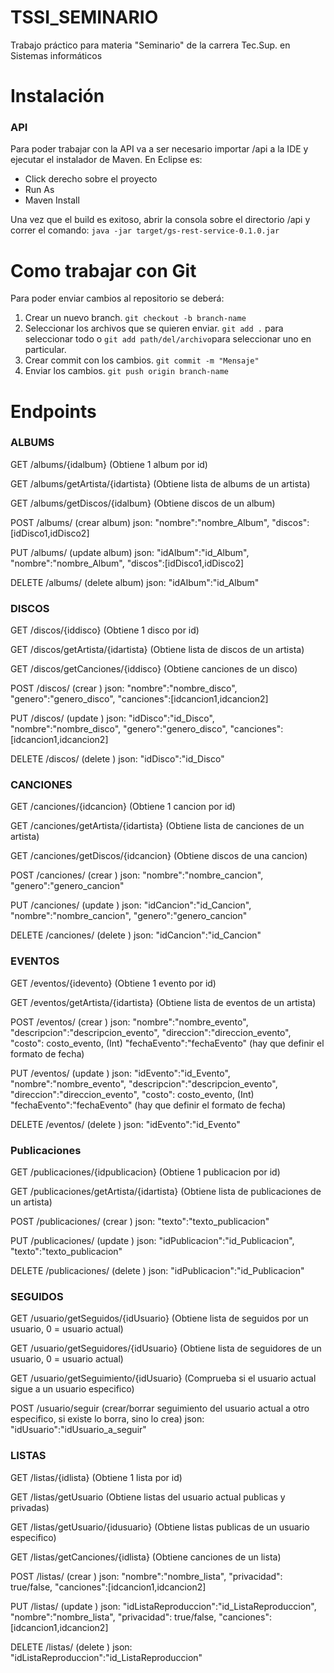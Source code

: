 # TSSI_SEMINARIO
Trabajo práctico para materia "Seminario" de la carrera Tec.Sup. en Sistemas informáticos

# Instalación

### API
Para poder trabajar con la API va a ser necesario importar /api a la IDE y ejecutar el instalador de Maven. En Eclipse es:
* Click derecho sobre el proyecto
* Run As
* Maven Install

Una vez que el build es exitoso, abrir la consola sobre el directorio /api y correr el comando:
	`java -jar target/gs-rest-service-0.1.0.jar`

# Como trabajar con Git
Para poder enviar cambios al repositorio se deberá:
1. Crear un nuevo branch. `git checkout -b branch-name`
2. Seleccionar los archivos que se quieren enviar. `git add .` para seleccionar todo o `git add path/del/archivo`para seleccionar uno en particular.
3. Crear commit con los cambios. `git commit -m "Mensaje"`
4. Enviar los cambios. `git push origin branch-name`

# Endpoints

### ALBUMS

GET /albums/{idalbum} (Obtiene 1 album por id)

GET /albums/getArtista/{idartista} (Obtiene lista de albums de un artista)

GET /albums/getDiscos/{idalbum} (Obtiene discos de un album)

POST /albums/ (crear album)
json:
"nombre":"nombre_Album",
"discos":[idDisco1,idDisco2]

PUT /albums/ (update album)
json:
"idAlbum":"id_Album",
"nombre":"nombre_Album",
"discos":[idDisco1,idDisco2]

DELETE /albums/ (delete album)
json:
"idAlbum":"id_Album"

### DISCOS

GET /discos/{iddisco} (Obtiene 1 disco por id)

GET /discos/getArtista/{idartista} (Obtiene lista de discos de un artista)

GET /discos/getCanciones/{iddisco} (Obtiene canciones de un disco)

POST /discos/ (crear )
json:
"nombre":"nombre_disco",
"genero":"genero_disco",
"canciones":[idcancion1,idcancion2]

PUT /discos/ (update )
json:
"idDisco":"id_Disco",
"nombre":"nombre_disco",
"genero":"genero_disco",
"canciones":[idcancion1,idcancion2]

DELETE /discos/ (delete )
json:
"idDisco":"id_Disco"

### CANCIONES

GET /canciones/{idcancion} (Obtiene 1 cancion por id)

GET /canciones/getArtista/{idartista} (Obtiene lista de canciones de un artista)

GET /canciones/getDiscos/{idcancion} (Obtiene discos de una cancion)

POST /canciones/ (crear )
json:
"nombre":"nombre_cancion",
"genero":"genero_cancion"

PUT /canciones/ (update )
json:
"idCancion":"id_Cancion",
"nombre":"nombre_cancion",
"genero":"genero_cancion"

DELETE /canciones/ (delete )
json:
"idCancion":"id_Cancion"

### EVENTOS

GET /eventos/{idevento} (Obtiene 1 evento por id)

GET /eventos/getArtista/{idartista} (Obtiene lista de eventos de un artista)

POST /eventos/ (crear )
json:
"nombre":"nombre_evento",
"descripcion":"descripcion_evento",
"direccion":"direccion_evento",
"costo": costo_evento,    (Int)
"fechaEvento":"fechaEvento"    (hay que definir el formato de fecha)

PUT /eventos/ (update )
json:
"idEvento":"id_Evento",
"nombre":"nombre_evento",
"descripcion":"descripcion_evento",
"direccion":"direccion_evento",
"costo": costo_evento,    (Int)
"fechaEvento":"fechaEvento"    (hay que definir el formato de fecha)

DELETE /eventos/ (delete )
json:
"idEvento":"id_Evento"

### Publicaciones

GET /publicaciones/{idpublicacion} (Obtiene 1 publicacion por id)

GET /publicaciones/getArtista/{idartista} (Obtiene lista de publicaciones de un artista)

POST /publicaciones/ (crear )
json:
"texto":"texto_publicacion"

PUT /publicaciones/ (update )
json:
"idPublicacion":"id_Publicacion",
"texto":"texto_publicacion"

DELETE /publicaciones/ (delete )
json:
"idPublicacion":"id_Publicacion"

### SEGUIDOS

GET /usuario/getSeguidos/{idUsuario} (Obtiene lista de seguidos por un usuario, 0 = usuario actual)

GET /usuario/getSeguidores/{idUsuario} (Obtiene lista de seguidores de un usuario, 0 = usuario actual)

GET /usuario/getSeguimiento/{idUsuario} (Comprueba si el usuario actual sigue a un usuario especifico)

POST /usuario/seguir (crear/borrar seguimiento del usuario actual a otro especifico, si existe lo borra, sino lo crea)
json:
"idUsuario":"idUsuario_a_seguir"

### LISTAS

GET /listas/{idlista} (Obtiene 1 lista por id)

GET /listas/getUsuario (Obtiene listas del usuario actual publicas y privadas)

GET /listas/getUsuario/{idusuario} (Obtiene listas publicas de un usuario especifico)

GET /listas/getCanciones/{idlista} (Obtiene canciones de un lista)

POST /listas/ (crear )
json:
"nombre":"nombre_lista",
"privacidad": true/false,
"canciones":[idcancion1,idcancion2]

PUT /listas/ (update )
json:
"idListaReproduccion":"id_ListaReproduccion",
"nombre":"nombre_lista",
"privacidad": true/false,
"canciones":[idcancion1,idcancion2]

DELETE /listas/ (delete )
json:
"idListaReproduccion":"id_ListaReproduccion"
